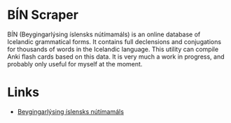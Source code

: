 # BÍN Scraper

BÍN (Beygingarlýsing íslensks nútímamáls) is an online database of
Icelandic grammatical forms. It contains full declensions and
conjugations for thousands of words in the Icelandic language. This
utility can compile Anki flash cards based on this data. It is very
much a work in progress, and probably only useful for myself at the
moment.

# Links

- [Beygingarlýsing íslensks nútímamáls](https://bin.arnastofnun.is/)
